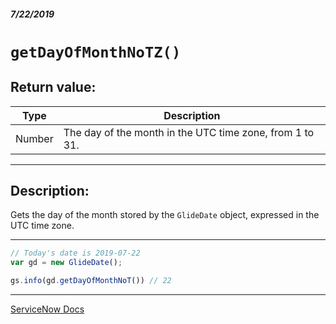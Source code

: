##### 7/22/2019
# `getDayOfMonthNoTZ()`

## Return value:
| Type | Description |
|---|---|
| Number | The day of the month in the UTC time zone, from 1 to 31. |

---

## Description:
Gets the day of the month stored by the `GlideDate` object, expressed in the UTC time zone.

---

```js
// Today's date is 2019-07-22
var gd = new GlideDate();

gs.info(gd.getDayOfMonthNoT()) // 22
```

---

[ServiceNow Docs](https://developer.servicenow.com/app.do#!/api_doc?v=madrid&id=r_SGD_getDayOfMonthNoTZ)